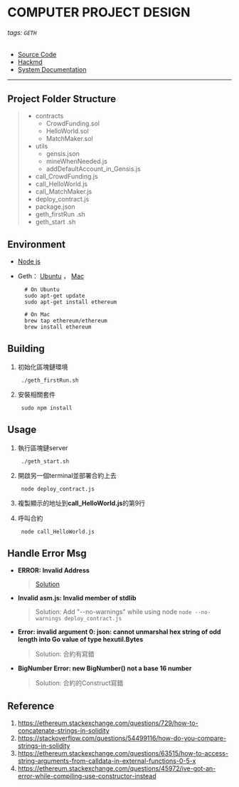 # COMPUTER PROJECT DESIGN
###### tags: `GETH`

* [Source Code](https://novayo.github.io/NCKU_COMPUTER_PROJECT_DESIGN/)
* [Hackmd](https://hackmd.io/iqub9lj-S0ixUDCbdIl4mQ)
* [System Documentation](https://drive.google.com/file/d/1-cgij5cn3qu3t_iRPwIMH-lFw4dS4A7N/view?usp=sharing)
---

## Project Folder Structure
>   - contracts
>     - CrowdFunding.sol
>     - HelloWorld.sol
>     - MatchMaker.sol
>   - utils
>     - gensis.json
>     - mineWhenNeeded.js
>     - addDefaultAccount_in_Gensis.js
>   - call_CrowdFunding.js
>   - call_HelloWorld.js
>   - call_MatchMaker.js
>   - deploy_contract.js
>   - package.json
>   - geth_firstRun .sh
>   - geth_start .sh
    
## Environment
* [Node js](https://nodejs.org/en/download/)
* Geth： [Ubuntu](https://github.com/ethereum/go-ethereum/wiki/Installing-Geth#install-on-ubuntu-via-ppas) ， [Mac](https://github.com/ethereum/go-ethereum/wiki/Installation-Instructions-for-Mac)

        # On Ubuntu
        sudo apt-get update
        sudo apt-get install ethereum
        
        # On Mac
        brew tap ethereum/ethereum
        brew install ethereum

## Building
1. 初始化區塊鏈環境

        ./geth_firstRun.sh
2. 安裝相關套件

        sudo npm install
    
## Usage
1. 執行區塊鏈server

        ./geth_start.sh
2. 開啟另一個terminal並部署合約上去

        node deploy_contract.js
3. 複製顯示的地址到**call_HelloWorld.js**的第9行 
4. 呼叫合約

        node call_HelloWorld.js
        
## Handle Error Msg
* **ERROR: Invalid Address**
    > [Solution](https://ethereum.stackexchange.com/questions/2086/cannot-perform-write-functions-in-smart-contract-invalid-address)
* **Invalid asm.js: Invalid member of stdlib** 
    > Solution: Add "--no-warnings" while using node
    >   `node --no-warnings deploy_contract.js`
* **Error: invalid argument 0: json: cannot unmarshal hex string of odd length into Go value of type hexutil.Bytes**
    > Solution: 合約有寫錯
* **BigNumber Error: new BigNumber() not a base 16 number**
    > Solution: 合約的Construct寫錯

## Reference
1. https://ethereum.stackexchange.com/questions/729/how-to-concatenate-strings-in-solidity
2. https://stackoverflow.com/questions/54499116/how-do-you-compare-strings-in-solidity
3. https://ethereum.stackexchange.com/questions/63515/how-to-access-string-arguments-from-calldata-in-external-functions-0-5-x
4. https://ethereum.stackexchange.com/questions/45972/ive-got-an-error-while-compiling-use-constructor-instead
